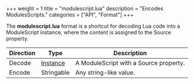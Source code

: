 +++
weight = 1
title = "modulescript.lua"
description = "Encodes ModulesScripts."
categories = ["API", "Format"]
+++

The **modulescript.lua** format is a shortcut for decoding Lua code into a
ModuleScript instance, where the content is assigned to the Source property.

| Direction | Type | Description |
| --- | --- | --- |
| Decode | [Instance](/api/types/Instance) | A ModuleScript with a Source property. |
| Encode | Stringable | Any string-like value. |